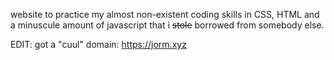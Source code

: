 website to practice my almost non-existent coding skills in CSS, HTML and a minuscule amount of javascript that i <strike>stole</strike> borrowed from somebody else.

EDIT: got a "cuul" domain: https://jorm.xyz

